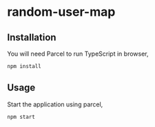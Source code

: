 # random-user-map

## Installation

You will need Parcel to run TypeScript in browser,

```bash
npm install
```

## Usage

Start the application using parcel,

```bash
npm start
```
